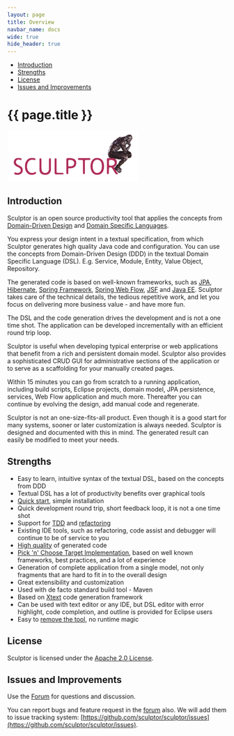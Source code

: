 ```yaml
---
layout: page
title: Overview
navbar_name: docs
wide: true
hide_header: true
---
```

<div class="row">
  <div class="sidebar span3">
    <ul id="sidenav" class="nav nav-list affix">
      <li class="active"><a href="#introduction">Introduction</a></li>
      <li><a href="#strengths">Strengths</a></li>
      <li><a href="#license">License</a></li>
      <li><a href="#issues-and-improvements">Issues and Improvements</a></li>
    </ul>
  </div>
  <div class="span9">
    <div class="page-header">
      <h1>{{ page.title }}</h1>
    </div>
    <div markdown="1">

![Sculptor Banner](/images/sculptor-banner.png)

## Introduction

Sculptor is an open source productivity tool that applies the concepts from [Domain-Driven Design](http://domaindrivendesign.org/books/) and [Domain Specific Languages](http://en.wikipedia.org/wiki/Domain-specific_language).

You express your design intent in a textual specification, from which Sculptor generates high quality Java code and configuration. You can use the concepts from Domain-Driven Design (DDD) in the textual Domain Specific Language (DSL). E.g. Service, Module, Entity, Value Object, Repository.

The generated code is based on well-known frameworks, such as [JPA](http://java.sun.com/javaee/technologies/persistence.jsp), [Hibernate](http://www.hibernate.org/), [Spring Framework](http://www.springframework.org/), [Spring Web Flow](http://www.springframework.org/webflow), [JSF](http://java.sun.com/javaee/javaserverfaces/) and [Java EE](http://java.sun.com/javaee/). Sculptor takes care of the technical details, the tedious repetitive work, and let you focus on delivering more business value - and have more fun.

The DSL and the code generation drives the development and is not a one time shot. The application can be developed incrementally with an efficient round trip loop.

Sculptor is useful when developing typical enterprise or web applications that benefit from a rich and persistent domain model. Sculptor also provides a sophisticated CRUD GUI for administrative sections of the application or to serve as a scaffolding for your manually created pages.

Within 15 minutes you can go from scratch to a running application, including build scripts, Eclipse projects, domain model, JPA persistence, services, Web Flow application and much more. Thereafter you can continue by evolving the design, add manual code and regenerate.

Sculptor is not an one-size-fits-all product. Even though it is a good start for many systems, sooner or later customization is always needed. Sculptor is designed and documented with this in mind. The generated result can easily be modified to meet your needs.


## Strengths

* Easy to learn, intuitive syntax of the textual DSL, based on the concepts from DDD
* Textual DSL has a lot of productivity benefits over graphical tools
* [Quick start](http://fornax-sculptor.blogspot.com/2009/06/jump-start.html), simple installation
* Quick development round trip, short feedback loop, it is not a one time shot
* Support for [TDD](http://fornax-sculptor.blogspot.com/2009/08/testing-is-simple.html) and [refactoring](http://fornax-sculptor.blogspot.com/2009/08/refactoring.html)
* Existing IDE tools, such as refactoring, code assist and debugger will continue to be of service to you
* [High quality](/2010/03/02/promote-quality-with-sculptor) of generated code
* [Pick 'n' Choose Target Implementation](/2010/01/16/pick-n-choose-target-implementation), based on well known frameworks, best practices, and a lot of experience
* Generation of complete application from a single model, not only fragments that are hard to fit in to the overall design
* Great extensibility and customization
* Used with de facto standard build tool - Maven
* Based on [Xtext](http://www.eclipse.org/Xtext/) code generation framework
* Can be used with text editor or any IDE, but DSL editor with error highlight, code completion, and outline is provided for Eclipse users
* Easy to [remove the tool](/2010/01/26/how-to-remove-sculptor), no runtime magic


## License

Sculptor is licensed under the [Apache 2.0 License](http://www.apache.org/licenses/LICENSE-2.0).


## Issues and Improvements

Use the [Forum](https://groups.google.com/group/sculptorgenerator) for questions and discussion.

You can report bugs and feature request in the [forum](https://groups.google.com/group/sculptorgenerator) also. We will add them to issue tracking system: [https://github.com/sculptor/sculptor/issues](https://github.com/sculptor/sculptor/issues).

  </div>
</div>
